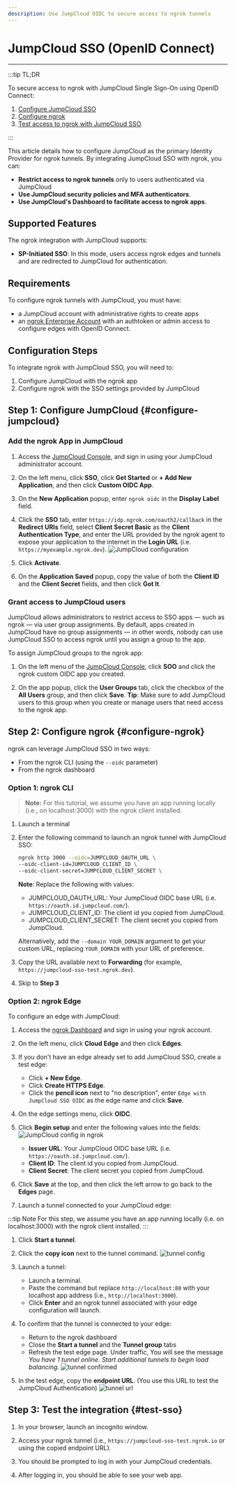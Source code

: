 ```yaml
---
description: Use JumpCloud OIDC to secure access to ngrok tunnels
---
```


# JumpCloud SSO (OpenID Connect)

---

:::tip TL;DR

To secure access to ngrok with JumpCloud Single Sign-On using OpenID Connect:

1. [Configure JumpCloud SSO](#configure-jumpcloud)
1. [Configure ngrok](#configure-ngrok)
1. [Test access to ngrok with JumpCloud SSO](#test-sso)

:::

This article details how to configure JumpCloud as the primary Identity Provider for ngrok tunnels.
By integrating JumpCloud SSO with ngrok, you can:

- **Restrict access to ngrok tunnels** only to users authenticated via JumpCloud
- **Use JumpCloud security policies and MFA authenticators**.
- **Use JumpCloud's Dashboard to facilitate access to ngrok apps**.

## Supported Features

The ngrok integration with JumpCloud supports:

- **SP-Initiated SSO**: In this mode, users access ngrok edges and tunnels and are redirected to JumpCloud for authentication.

## Requirements

To configure ngrok tunnels with JumpCloud, you must have:

- a JumpCloud account with administrative rights to create apps
- an [ngrok Enterprise Account](https://ngrok.com/pricing) with an authtoken or admin access to configure edges with OpenID Connect.

## Configuration Steps

To integrate ngrok with JumpCloud SSO, you will need to:

1. Configure JumpCloud with the ngrok app
1. Configure ngrok with the SSO settings provided by JumpCloud

## **Step 1**: Configure JumpCloud {#configure-jumpcloud}

### Add the ngrok App in JumpCloud

1. Access the [JumpCloud Console](https://console.jumpcloud.com/), and sign in using your JumpCloud administrator account.

1. On the left menu, click **SSO**, click **Get Started** or **+ Add New Application**, and then click **Custom OIDC App**.

1. On the **New Application** popup, enter `ngrok oidc` in the **Display Label** field.

1. Click the **SSO** tab, enter `https://idp.ngrok.com/oauth2/callback` in the **Redirect URIs** field, select **Client Secret Basic** as the **Client Authentication Type**, and enter the URL provided by the ngrok agent to expose your application to the internet in the **Login URL** (i.e. `https://myexample.ngrok.dev`).
   ![JumpCloud configuration](img/ngrok_url_configuration_jumpcloud.png)

1. Click **Activate**.
1. On the **Application Saved** popup, copy the value of both the **Client ID** and the **Client Secret** fields, and then click **Got It**.

### Grant access to JumpCloud users

JumpCloud allows administrators to restrict access to SSO apps — such as ngrok — via user group assignments. By default, apps created in JumpCloud have no group assignments — in other words, nobody can use JumpCloud SSO to access ngrok until you assign a group to the app.

To assign JumpCloud groups to the ngrok app:

1. On the left menu of the [JumpCloud Console](https://console.jumpcloud.com/), click **SOO** and click the ngrok custom OIDC app you created.

1. On the app popup, click the **User Groups** tab, click the checkbox of the **All Users** group, and then click **Save**.
   **Tip**: Make sure to add JumpCloud users to this group when you create or manage users that need access to the ngrok app.

## **Step 2**: Configure ngrok {#configure-ngrok}

ngrok can leverage JumpCloud SSO in two ways:

- From the ngrok CLI (using the `--oidc` parameter)
- From the ngrok dashboard

### **Option 1**: ngrok CLI

> **Note:** For this tutorial, we assume you have an app running locally (i.e., on localhost:3000) with the ngrok client installed.

1. Launch a terminal

1. Enter the following command to launch an ngrok tunnel with JumpCloud SSO:

   ```bash
   ngrok http 3000 --oidc=JUMPCLOUD_OAUTH_URL \
   --oidc-client-id=JUMPCLOUD_CLIENT_ID \
   --oidc-client-secret=JUMPCLOUD_CLIENT_SECRET \
   ```

   **Note**: Replace the following with values:

   - JUMPCLOUD_OAUTH_URL: Your JumpCloud OIDC base URL (i.e. `https://oauth.id.jumpcloud.com/`).
   - JUMPCLOUD_CLIENT_ID: The client id you copied from JumpCloud.
   - JUMPCLOUD_CLIENT_SECRET: The client secret you copied from JumpCloud.

   Alternatively, add the `--domain YOUR_DOMAIN` argument to get your custom URL, replacing `YOUR_DOMAIN` with your URL of preference.

1. Copy the URL available next to **Forwarding** (for example, `https://jumpcloud-sso-test.ngrok.dev`).

1. Skip to **Step 3**

### **Option 2**: ngrok Edge

To configure an edge with JumpCloud:

1. Access the [ngrok Dashboard](https://dashboard.ngrok.com/) and sign in using your ngrok account.

1. On the left menu, click **Cloud Edge** and then click **Edges**.

1. If you don't have an edge already set to add JumpCloud SSO, create a test edge:

   - Click **+ New Edge**.
   - Click **Create HTTPS Edge**.
   - Click the **pencil icon** next to "no description", enter `Edge with JumpCloud SSO OIDC` as the edge name and click **Save**.

1. On the edge settings menu, click **OIDC**.

1. Click **Begin setup** and enter the following values into the fields:
   ![JumpCloud config in ngrok](img/jumpcloud-1.png)

   - **Issuer URL**: Your JumpCloud OIDC base URL (i.e. `https://oauth.id.jumpcloud.com/`).
   - **Client ID**: The client id you copied from JumpCloud.
   - **Client Secret**: The client secret you copied from JumpCloud.

1. Click **Save** at the top, and then click the left arrow to go back to the **Edges** page.

1. Launch a tunnel connected to your JumpCloud edge:

:::tip Note
For this step, we assume you have an app running locally (i.e. on localhost:3000) with the ngrok client installed.
:::

1.  Click **Start a tunnel**.

1.  Click the **copy icon** next to the tunnel command.
    ![tunnel config](img/jumpcloud-2.png)

1.  Launch a tunnel:

    - Launch a terminal.
    - Paste the command but replace `http://localhost:80` with your localhost app address (i.e., `http://localhost:3000`).
    - Click **Enter** and an ngrok tunnel associated with your edge configuration will launch.

1.  To confirm that the tunnel is connected to your edge:

    - Return to the ngrok dashboard
    - Close the **Start a tunnel** and the **Tunnel group** tabs
    - Refresh the test edge page. Under traffic, You will see the message _You have 1 tunnel online. Start additional tunnels to begin load balancing._
      ![tunnel confirmed](img/jumpcloud-3.png)

1.  In the test edge, copy the **endpoint URL**. (You use this URL to test the JumpCloud Authentication)
    ![tunnel url](img/jumpcloud-4.png)

## Step 3: Test the integration {#test-sso}

1. In your browser, launch an incognito window.

1. Access your ngrok tunnel (i.e., `https://jumpcloud-sso-test.ngrok.io` or using the copied endpoint URL).

1. You should be prompted to log in with your JumpCloud credentials.

1. After logging in, you should be able to see your web app.
